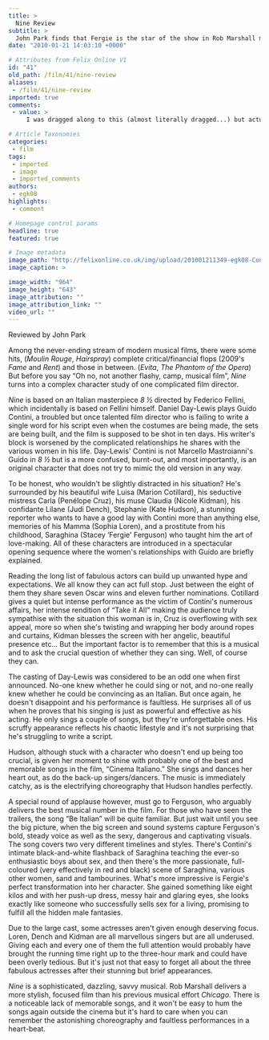```yaml
---
title: >
  Nine Review
subtitle: >
  John Park finds that Fergie is the star of the show in Rob Marshall musical tribute to Fellini.
date: "2010-01-21 14:03:10 +0000"

# Attributes from Felix Online V1
id: "41"
old_path: /film/41/nine-review
aliases:
 - /film/41/nine-review
imported: true
comments:
 - value: >
     I was dragged along to this (almost literally dragged...) but actually really enjoyed it. <br> <br>&amp;quot;Cruz is overflowing with sex appeal, more so when she's twisting and wrapping her body around ropes and curtains&amp;quot; <br> <br>+1000, she is ridiculously hot! <br>

# Article Taxonomies
categories:
 - film
tags:
 - imported
 - image
 - imported_comments
authors:
 - egk08
highlights:
 - comment

# Homepage control params
headline: true
featured: true

# Image metadata
image_path: "http://felixonline.co.uk/img/upload/201001211349-egk08-Continif.jpg"
image_caption: >

image_width: "964"
image_height: "643"
image_attribution: ""
image_attribution_link: ""
video_url: ""
---
```


Reviewed by John Park

Among the never-ending stream of modern musical films, there were some hits, (_Moulin Rouge_, _Hairspray_) complete critical/financial flops (2009's _Fame_ and _Rent_) and those in between. (_Evita_, _The Phantom of the Opera_) But before you say “Oh no, not another flashy, camp, musical film”, _Nine_ turns into a complex character study of one complicated film director.

_Nine_ is based on an Italian masterpiece _8 ½_ directed by Federico Fellini, which incidentally is based on Fellini himself. Daniel Day-Lewis plays Guido Contini, a troubled but once talented film director who is failing to write a single word for his script even when the costumes are being made, the sets are being built, and the film is supposed to be shot in ten days. His writer's block is worsened by the complicated relationships he shares with the various women in his life. Day-Lewis' Contini is not Marcello Mastroianni's Guido in _8 ½_ but is a more confused, burnt-out, and most importantly, is an original character that does not try to mimic the old version in any way.

To be honest, who wouldn't be slightly distracted in his situation? He's surrounded by his beautiful wife Luisa (Marion Cotillard), his seductive mistress Carla (Penélope Cruz), his muse Claudia (Nicole Kidman), his confidante Lilane (Judi Dench), Stephanie (Kate Hudson), a stunning reporter who wants to have a good lay with Contini more than anything else, memories of his Mamma (Sophia Loren), and a prostitute from his childhood, Saraghina (Stacey ‘Fergie' Ferguson) who taught him the art of love-making. All of these characters are introduced in a spectacular opening sequence where the women's relationships with Guido are briefly explained.

Reading the long list of fabulous actors can build up unwanted hype and expectations. We all know they can act full stop. Just between the eight of them they share seven Oscar wins and eleven further nominations. Cotillard gives a quiet but intense performance as the victim of Contini's numerous affairs, her intense rendition of “Take it All” making the audience truly sympathise with the situation this woman is in, Cruz is overflowing with sex appeal, more so when she's twisting and wrapping her body around ropes and curtains, Kidman blesses the screen with her angelic, beautiful presence etc... But the important factor is to remember that this is a musical and to ask the crucial question of whether they can sing. Well, of course they can.

The casting of Day-Lewis was considered to be an odd one when first announced. No-one knew whether he could sing or not, and no-one really knew whether he could be convincing as an Italian. But once again, he doesn't disappoint and his performance is faultless. He surprises all of us when he proves that his singing is just as powerful and effective as his acting. He only sings a couple of songs, but they're unforgettable ones. His scruffy appearance reflects his chaotic lifestyle and it's not surprising that he's struggling to write a script.

Hudson, although stuck with a character who doesn't end up being too crucial, is given her moment to shine with probably one of the best and memorable songs in the film, “Cinema Italiano.” She sings and dances her heart out, as do the back-up singers/dancers. The music is immediately catchy, as is the electrifying choreography that Hudson handles perfectly.

A special round of applause however, must go to Ferguson, who arguably delivers the best musical number in the film. For those who have seen the trailers, the song “Be Italian” will be quite familiar. But just wait until you see the big picture, when the big screen and sound systems capture Ferguson's bold, steady voice as well as the sexy, dangerous and captivating visuals. The song covers two very different timelines and styles. There's Contini's intimate black-and-white flashback of Saraghina teaching the ever-so enthusiastic boys about sex, and then there's the more passionate, full-coloured (very effectively in red and black) scene of Saraghina, various other women, sand and tambourines. What's more impressive is Fergie's perfect transformation into her character. She gained something like eight kilos and with her push-up dress, messy hair and glaring eyes, she looks exactly like someone who successfully sells sex for a living, promising to fulfill all the hidden male fantasies.

Due to the large cast, some actresses aren't given enough deserving focus. Loren, Dench and Kidman are all marvellous singers but are all underused. Giving each and every one of them the full attention would probably have brought the running time right up to the three-hour mark and could have been overly tedious. But it's just not that easy to forget all about the three fabulous actresses after their stunning but brief appearances.

_Nine_ is a sophisticated, dazzling, savvy musical. Rob Marshall delivers a more stylish, focused film than his previous musical effort _Chicago_. There is a noticeable lack of memorable songs, and it won't be easy to hum the songs again outside the cinema but it's hard to care when you can remember the astonishing choreography and faultless performances in a heart-beat.
